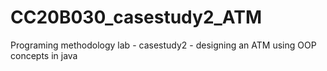 # CC20B030_casestudy2_ATM
Programing methodology lab - casestudy2 - designing an ATM using OOP concepts in java
